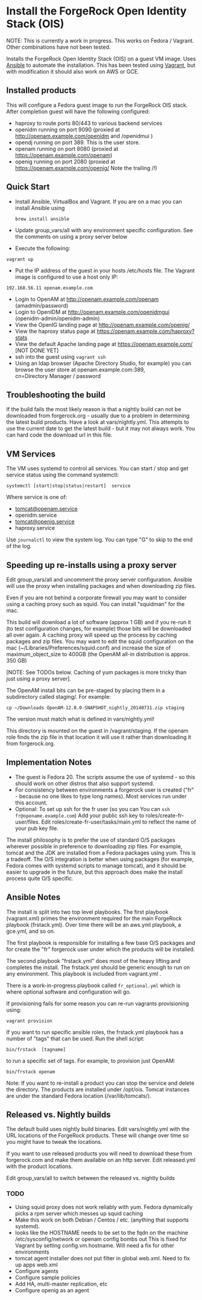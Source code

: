 # Install the ForgeRock Open Identity Stack (OIS)

NOTE: This is currently a work in progress. This works on Fedora / Vagrant. Other 
combinations have not been tested. 

Installs the ForgeRock Open Identity Stack (OIS) on a guest VM image.
Uses [Ansible](https://github.com/ansible/ansible) to automate the installation. This has been
tested using [Vagrant](http://www.vagrantup.com/), but with modification it should also work on AWS or GCE. 


## Installed products

This will configure a Fedora  guest image to run the ForgeRock OIS stack. After completion guest will
have the following configured:

* haproxy to route ports 80/443 to various backend services
* openidm running on port 9090 (proxied at  http://openam.example.com/openidm  and /openidmui )
* opendj running on port 389. This is the user store. 
* openam running on port 8080 (proxied at https://openam.example.com/openam)
* openig running on port 2080  (proxied at https://openam.example.com/openig/  Note  the trailing /!)

## Quick Start

* Install Ansible, VirtualBox and Vagrant. If you are on a
  mac you can install Ansible using 
  
  ```brew install ansible```
  
* Update group_vars/all with any environment specific configuration. See the comments on using a proxy server below
* Execute the following:

```
vagrant up
```

* Put the IP address of the guest in your hosts /etc/hosts file. The Vagrant image is 
  configured to use a host only IP:

`192.168.56.11 openam.example.com`

* Login to OpenAM at http://openam.example.com/openam  (amadmin/password)
* Login to OpenIDM at http://openam.example.com/openidmgui  (openidm-admin/openidm-admin)
* View the OpenIG landing page at http://openam.example.com/openig/  
* View the haproxy status page at https://openam.example.com/haproxy?stats
* View the default Apache landing page at https://openam.example.com/  [NOT DONE YET]
* ssh into the guest using `vagrant ssh` 
* Using an ldap browser (Apache Directory Studio, for example) you can browse the user store at openam.example.com:389,   
  cn=Directory Manager / password

## Troubleshooting the build

If the build fails the most likely reason is that a nightly build can not be downloaded from forgerock.org - usually due 
to a problem in determining the latest build products. Have a look at vars/nightly.yml. 
This attempts to use the current date to get the latest build - but it may not always work. You can hard code the download url 
in this file.


## VM Services

The VM uses systemd to control all services. You can start / stop and get service status using 
the command systemctl:

```systemctl [start|stop|status|restart]  service```

Where service is one of:

* tomcat@openam.service
* openidm.service
* tomcat@openig.service
* haproxy.service 


Use ```journalctl``` to view the system log. You can type "G" to skip to the end of the log.

## Speeding up re-installs using a proxy server 

Edit group_vars/all and uncomment the proxy server configuration.  Ansible will use 
the proxy when installing packages and when downloading zip files. 

Even if you are not behind a corporate firewall you may want to consider using a caching proxy
such as squid. You can install "squidman" for the mac.  

This build will download a lot of software (approx 1 GB)
and if you re-run it (to test configuration changes, for example) those bits will be
downloaded all over again.  A caching proxy will speed up the process 
by caching packages and zip files.  You may want to edit the squid configuration on 
the mac (~/Libraries/Preferences/squid.conf) and increase the size of maximum_object_size 
to 400GB (the OpenAM all-in distribution is approx. 350 GB)

[NOTE: See TODOs below. Caching of yum packages is more tricky than just using 
a proxy server].

The OpenAM install bits can be pre-staged by placing them in a subdirectory called staging/.
For example:
```mkdir staging
cp ~/Downloads OpenAM-12.0.0-SNAPSHOT_nightly_20140731.zip staging
```
The version must match what is defined in vars/nightly.yml!

This directory is mounted on the guest in /vagrant/staging. If the openam role finds the zip file in that location
it will use it rather than downloading it from forgerock.org.


## Implementation Notes

* The guest is Fedora 20. The scripts assume the use of systemd - so this should work on 
other distros that also support systemd. 
* For consistency between environments a forgerock user is created ("fr" - because no one likes to type 
long names). Most services run under this account. 
* Optional:  To set up ssh for the fr user (so you can You can ```ssh fr@opename.example.com```)
 Add your public ssh key to roles/create-fr-user/files. Edit roles/create-fr-user/tasks/main.yml 
 to reflect the name of your pub key file.


The install philosophy is to prefer the use of standard O/S packages wherever possible in preference to
downloading zip files. For example, tomcat and the JDK are installed from a Fedora packages using yum.
 This is a tradeoff. The O/S integration is better when using packages (for example, 
Fedora comes with systemd scripts to manage tomcat), and it should be easier to upgrade in the future, 
but this approach does make the install process quite O/S specific. 


## Ansible Notes

The install is split into two top level playbooks. The first playbook (vagrant.xml) primes the environment required 
for the main ForgeRock playbook (frstack.yml). Over time there will be an aws.yml playbook, a gce.yml, and so on.

The first playbook is responsible for installing a few base O/S packages and for create the "fr" forgerock user under
which the products will be installed. 

The second playbook "frstack.yml" does most of the heavy lifting and completes the install. 
The frstack.yml should be generic enough to run on any environment. This playbook is included from vagrant.yml .

There is a work-in-progress playbook called ```fr_optional.yml``` which is where optional software 
and configuration will go. 

If provisioning fails for some reason you can re-run vagrants provisioning using:

```vagrant provision```

If you want to run specific ansible roles, the frstack.yml playbook has a number of "tags" that can be used.
Run the shell script:

 ```bin/frstack  [tagname]```  
 
to run a specific set of tags. For example, to provision just OpenAM:

```bin/frstack openam``` 

Note: If you want to re-install a product you can stop the service and delete the directory. The products are 
installed under /opt/ois.  Tomcat instances are under the standard Fedora location (/var/lib/tomcats/).


## Released vs. Nightly builds

The default build uses nightly build binaries. Edit vars/nightly.yml with the URL locations of the ForgeRock products. These will change over time so you might have to tweak the locations.

If you want to use released products you will need to download these from forgerock.com and make them available on an http server. Edit released.yml with the product locations.

Edit group_vars/all to switch between the released vs. nightly builds

### TODO

* Using squid proxy does not work reliably with yum. Fedora dynamically picks a rpm server which messes up squid caching
* Make this work on both Debian / Centos / etc. (anything that supports systemd).
* looks like the HOSTNAME needs to be set to the fqdn on the machine /etc/sysconfig/network  or openam config bombs out
  This is fixed for Vagrant by setting config.vm.hostname. Will need a fix for other environments
* tomcat agent installer does not put filter in global web.xml. Need to fix up apps web.xml
* Configure agents 
* Configure sample policies
* Add HA, multi-master replication, etc
* Configure openig as an agent